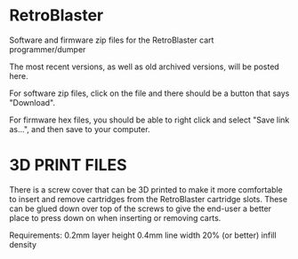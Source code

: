 # RetroBlaster
Software and firmware zip files for the RetroBlaster cart programmer/dumper

The most recent versions, as well as old archived versions, will be posted here.

For software zip files, click on the file and there should be a button that says "Download".

For firmware hex files, you should be able to right click and select "Save link as...", and then save to your computer.


# 3D PRINT FILES

There is a screw cover that can be 3D printed to make it more comfortable to insert and remove cartridges from the
RetroBlaster cartridge slots. These can be glued down over top of the screws to give the end-user a better place to
press down on when inserting or removing carts.

Requirements:
0.2mm layer height
0.4mm line width
20% (or better) infill density

